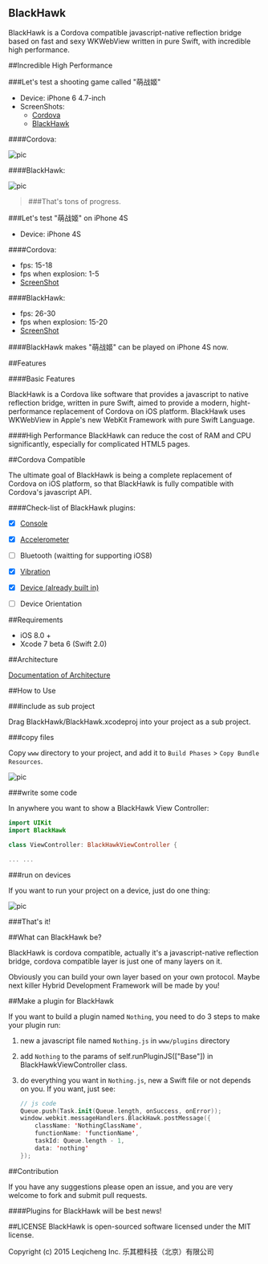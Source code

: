 BlackHawk
------------

BlackHawk is a Cordova compatible javascript-native reflection bridge based on fast and sexy WKWebView written in pure Swift, with incredible high performance.

##Incredible High Performance

###Let's test a shooting game called "萌战姬"

* Device: iPhone 6 4.7-inch
* ScreenShots: 
    * [Cordova](http://lvwenhan.com/content/uploadfile/201508/f84a1440930502.png)
    * [BlackHawk](http://lvwenhan.com/content/uploadfile/201508/b4921440930504.png)

####Cordova:

![pic](http://lvwenhan.com/content/uploadfile/201508/f4561440930514.png)

####BlackHawk:

![pic](http://lvwenhan.com/content/uploadfile/201508/508d1440930514.png)

> ###That's tons of progress.

###Let's test "萌战姬" on iPhone 4S

* Device: iPhone 4S

####Cordova:

* fps: 15-18
* fps when explosion: 1-5
* [ScreenShot](http://lvwenhan.com/content/uploadfile/201508/d4c21440998158.png)

####BlackHawk:

* fps: 26-30
* fps when explosion: 15-20
* [ScreenShot](http://lvwenhan.com/content/uploadfile/201508/b25f1440998119.png)

####BlackHawk makes "萌战姬" can be played on iPhone 4S now.

##Features

####Basic Features

BlackHawk is a Cordova like software that provides a javascript to native reflection bridge, written in pure Swift, aimed to provide a modern, hight-performance replacement of Cordova  on iOS platform. BlackHawk uses WKWebView in Apple's new WebKit Framework with pure Swift Language.

####High Performance
BlackHawk can reduce the cost of RAM and CPU significantly, especially for complicated HTML5 pages.

##Cordova Compatible

The ultimate goal of BlackHawk is being a complete replacement of Cordova on iOS platform, so that BlackHawk is fully compatible with Cordova's javascript API.

####Check-list of BlackHawk plugins:

- [x] [Console](https://github.com/Lucky-Orange/BlackHawk-Plugin-Console)
- [x] [Accelerometer](https://github.com/Lucky-Orange/BlackHawk-Plugin-Accelerometer)
- [ ] Bluetooth (waitting for supporting iOS8)
- [x] [Vibration](https://github.com/Lucky-Orange/BlackHawk-Plugin-Vibration)
- [x] [Device (already built in)](https://github.com/Lucky-Orange/BlackHawk-Plugin-Device)
- [ ] Device Orientation


##Requirements

* iOS 8.0 +
* Xcode 7 beta 6 (Swift 2.0)

##Architecture

[Documentation of Architecture](https://github.com/Lucky-Orange/BlackHawk/wiki/Architecture)

##How to Use

###include as sub project

Drag BlackHawk/BlackHawk.xcodeproj into your project as a sub project.

###copy files

Copy `www` directory to your project, and add it to `Build Phases` > `Copy Bundle Resources`.

![pic](http://lvwenhan.com/content/uploadfile/201508/89811440934073.png)

###write some code

In anywhere you want to show a BlackHawk View Controller:

```swift
import UIKit
import BlackHawk

class ViewController: BlackHawkViewController {

... ...
```

###run on devices

If you want to run your project on a device, just do one thing:

![pic](http://lvwenhan.com/content/uploadfile/201508/de471440934490.png)

###That's it!

##What can BlackHawk be?

BlackHawk is cordova compatible, actually it's a javascript-native reflection bridge, cordova compatible layer is just one of many layers on it.

Obviously you can build your own layer based on your own protocol. Maybe next killer Hybrid Development Framework will be made by you!

##Make a plugin for BlackHawk

If you want to build a plugin named `Nothing`, you need to do 3 steps to make your plugin run:

1. new a javascript file named `Nothing.js` in `www/plugins` directory
2. add `Nothing` to the params of self.runPluginJS(["Base"]) in BlackHawkViewController class.
3. do everything you want in `Nothing.js`, new a Swift file or not depends on you. If you want, just see:
    
    ```swift
    // js code
    Queue.push(Task.init(Queue.length, onSuccess, onError));
    window.webkit.messageHandlers.BlackHawk.postMessage({
        className: 'NothingClassName',
        functionName: 'functionName',
        taskId: Queue.length - 1,
        data: 'nothing'
    });
    ```

##Contribution

If you have any suggestions please open an issue, and you are very welcome to fork and submit pull requests.

####Plugins for BlackHawk will be best news!

##LICENSE
BlackHawk is open-sourced software licensed under the MIT license.

Copyright (c) 2015 Leqicheng Inc. 乐其橙科技（北京）有限公司
